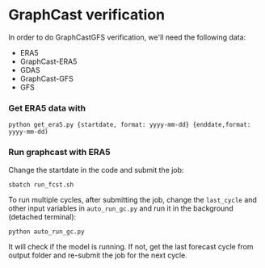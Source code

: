 # GraphCast verification

In order to do GraphCastGFS verification, we'll need the following data:

- ERA5
- GraphCast-ERA5
- GDAS
- GraphCast-GFS
- GFS

### Get ERA5 data with

    python get_era5.py {startdate, format: yyyy-mm-dd} {enddate,format: yyyy-mm-dd)

### Run graphcast with ERA5 
Change the startdate in the code and submit the job:

    sbatch run_fcst.sh

To run multiple cycles, after submitting the job, change the `last_cycle` and other input variables 
in `auto_run_gc.py` and run it in the background (detached terminal):

    python auto_run_gc.py    

It will check if the model is running. If not, get the last forecast cycle from output folder and re-submit
the job for the next cycle. 
